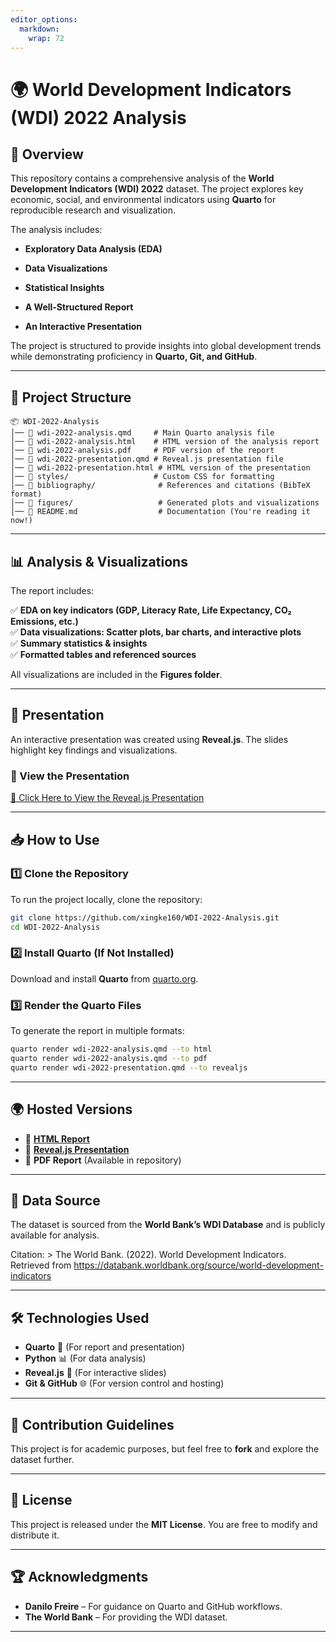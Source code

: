 ```yaml
---
editor_options: 
  markdown: 
    wrap: 72
---
```


# 🌍 World Development Indicators (WDI) 2022 Analysis

## 📖 Overview

This repository contains a comprehensive analysis of the **World
Development Indicators (WDI) 2022** dataset. The project explores key
economic, social, and environmental indicators using **Quarto** for
reproducible research and visualization.

The analysis includes:

-   **Exploratory Data Analysis (EDA)**

-   **Data Visualizations**

-   **Statistical Insights**

-   **A Well-Structured Report**

-   **An Interactive Presentation**

The project is structured to provide insights into global development
trends while demonstrating proficiency in **Quarto, Git, and GitHub**.

------------------------------------------------------------------------

## 📂 Project Structure

```         
📦 WDI-2022-Analysis
│── 📄 wdi-2022-analysis.qmd     # Main Quarto analysis file
│── 📄 wdi-2022-analysis.html    # HTML version of the analysis report
│── 📄 wdi-2022-analysis.pdf     # PDF version of the report
│── 📄 wdi-2022-presentation.qmd # Reveal.js presentation file
│── 📄 wdi-2022-presentation.html # HTML version of the presentation
│── 📁 styles/                   # Custom CSS for formatting
│── 📁 bibliography/              # References and citations (BibTeX format)
│── 📁 figures/                   # Generated plots and visualizations
│── 📄 README.md                  # Documentation (You're reading it now!)
```

------------------------------------------------------------------------

## 📊 Analysis & Visualizations

The report includes:

✅ **EDA on key indicators (GDP, Literacy Rate, Life Expectancy, CO₂
Emissions, etc.)**\
✅ **Data visualizations: Scatter plots, bar charts, and interactive
plots**\
✅ **Summary statistics & insights**\
✅ **Formatted tables and referenced sources**

All visualizations are included in the **Figures folder**.

------------------------------------------------------------------------

## 🎥 Presentation

An interactive presentation was created using **Reveal.js**. The slides
highlight key findings and visualizations.

### **🔗 View the Presentation**

[📢 Click Here to View the Reveal.js
Presentation](https://xingke160.github.io/WDI-2022-Analysis/wdi-2022-presentation.html)

------------------------------------------------------------------------

## 📥 How to Use

### **1️⃣ Clone the Repository**

To run the project locally, clone the repository:

``` sh
git clone https://github.com/xingke160/WDI-2022-Analysis.git
cd WDI-2022-Analysis
```

### **2️⃣ Install Quarto (If Not Installed)**

Download and install **Quarto** from [quarto.org](https://quarto.org/).

### **3️⃣ Render the Quarto Files**

To generate the report in multiple formats:

``` sh
quarto render wdi-2022-analysis.qmd --to html
quarto render wdi-2022-analysis.qmd --to pdf
quarto render wdi-2022-presentation.qmd --to revealjs
```

------------------------------------------------------------------------

## 🌍 Hosted Versions

-   📄 [**HTML
    Report**](https://xingke160.github.io/WDI-2022-Analysis/wdi-2022-analysis.html)
-   🎤 [**Reveal.js
    Presentation**](https://xingke160.github.io/WDI-2022-Analysis/wdi-2022-presentation.html)
-   📜 **PDF Report** (Available in repository)

------------------------------------------------------------------------

## 🔬 Data Source

The dataset is sourced from the **World Bank’s WDI Database** and is
publicly available for analysis.

Citation: \> The World Bank. (2022). World Development Indicators.
Retrieved from
<https://databank.worldbank.org/source/world-development-indicators>

------------------------------------------------------------------------

## 🛠️ Technologies Used

-   **Quarto** 📝 (For report and presentation)
-   **Python** 📊 (For data analysis)
-   **Reveal.js** 🎥 (For interactive slides)
-   **Git & GitHub** 🌐 (For version control and hosting)

------------------------------------------------------------------------

## 🚀 Contribution Guidelines

This project is for academic purposes, but feel free to **fork** and
explore the dataset further.

------------------------------------------------------------------------

## 📜 License

This project is released under the **MIT License**. You are free to
modify and distribute it.

------------------------------------------------------------------------

## 🏆 Acknowledgments

-   **Danilo Freire** – For guidance on Quarto and GitHub workflows.
-   **The World Bank** – For providing the WDI dataset.

------------------------------------------------------------------------
